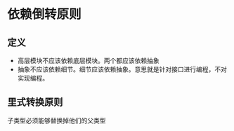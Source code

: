 # 依赖倒转原则

## 定义
* 高层模块不应该依赖底层模块。两个都应该依赖抽象
* 抽象不应该依赖细节。细节应该依赖抽象。意思就是针对接口进行编程，不对实现编程。

## 里式转换原则
子类型必须能够替换掉他们的父类型
